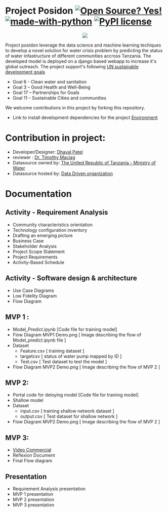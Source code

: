 # Project Posidon [![Open Source? Yes!](https://badgen.net/badge/Open%20Source%20%3F/Yes%21/blue?icon=github)](https://opensource.org/licenses)       [![made-with-python](https://img.shields.io/badge/Made%20with-Python-1f425f.svg)](https://www.python.org/)         [![PyPI license](https://img.shields.io/pypi/l/ansicolortags.svg)](https://opensource.org/licenses/MIT)
<p align="center">
<img src="https://user-images.githubusercontent.com/40211482/122629608-82444880-d07b-11eb-9220-e4732d47ad5a.png">
</p>

Project posidon leverage the data science and machine learning techiques to develop a novel solution for water crisis problem by predicting the status of water infastructure of different communities accross Tanzania. The developed model is deployed on a django based webapp to increase it's global outreach.
The project support's following [UN sustainable development goals](https://sdgs.un.org/goals)
* Goal 6 - Clean water and sanitation 
* Goal 3 – Good Health and Well-Being  
* Goal 17 – Partnerships for Goals
* Goal 11 – Sustainable Cities and communities

We welcome contributions in this project by forking this repository.
* Link to install development dependencies for the project [Environment](https://github.com/Dhaval-B-Patel/ENSE-885---spring-2021/blob/cfc89db370939b5888bb6ba092de4184ef8c429e/Software%20Development%20Dependencies%20for%20the%20project/Managing%20Project%20Environment.txt)

# Contribution in project: 
* Developer/Designer: [Dhaval Patel](https://www.linkedin.com/in/dhaval-bhailalbhai-patel-421566202/)
* reviewer : [Dr. Timothy Maciag](https://www.maciag.ca/)
* Datasource owned by: [The United Republic of Tanzania - Ministry of Water](https://www.maji.go.tz/)
* Datasource hosted by: [ Data Driven organization ](https://www.drivendata.org/competitions/7/pump-it-up-data-mining-the-water-table/)

# Documentation

## Activity - Requirement Analysis
* Community characteristics orientation
* Technology configuration inventory 
* Drafting an emerging picture
* Business Case 
* Stakeholder Analysis
* Project Scope Statement
* Project Requirements
* Activity-Based Schedule
  
## Activity -  Software design & architecture
* Use Case Diagrams
* Low Fidelity Diagram
* Flow Diagram

## MVP 1 : 
* Model_Predict.ipynb [Code file for training model]
* Flow Diagram MVP1 Demo.png [ Image describing the flow of Model_predict.ipynb file ]
* Dataset
  <ul><li>Feature.csv [ training dataset ]</li>
      <li>targetcsv [ status of water pump mapped by ID ]</li>
      <li>Test.csv [ Test dataset to test the model ]</li></ul>
* Flow Diagram MVP2 Demo.png [ Image describing the flow of MVP 2 ]

## MVP 2: 
* Portal code for deloying model [Code file for training model]
* Shallow model
* Dataset
  <ul><li>input.csv [ training shallow network dataset ]</li>
      <li>output.csv [ Test dataset for shallow network ]</li></ul>
* Flow Diagram MVP2 Demo.png [ Image describing the flow of MVP 2 ]

## MVP 3: 
* [ Video Commercial ](https://youtu.be/AA33Dtd90rw)
* Reflexion Document 
* Final Flow diagram

## Presentation
* Requirement Analysis presentation
* MVP 1 presentation
* MVP 2 presentation
* MVP 3 presentation

